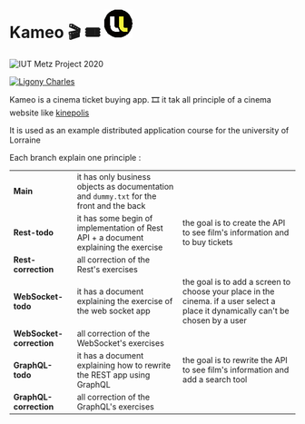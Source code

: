 # Kameo 🎬 🎟️ ![Univ Lorraine](./Logo_Univ.png)

![IUT Metz Project 2020](https://img.shields.io/badge/IUT%20Metz-2020-95a5a6.svg)

[![Ligony Charles](https://img.shields.io/badge/Ligony-Charles-2980b9.svg)](https://github.com/CharlesLgn)

Kameo is a cinema ticket buying app. 🎞️ it tak all principle of a cinema website
like [kinepolis](https://kinepolis.com)

It is used as an example distributed application course for the university of Lorraine

Each branch explain one principle :

<table>
  <tr>
    <td><b>Main</b></td>
    <td>it has only business objects as documentation and <code>dummy.txt</code> for the front and the back</td>
    <td></td>
  </tr>
  <tr>
    <td><b>Rest-todo</b></td>
    <td>it has some begin of implementation of Rest API + a document explaining the exercise</td>
    <td>the goal is to create the API to see film's information and to buy tickets</td>
  </tr>
  <tr>
    <td><b>Rest-correction</b></td>
    <td>all correction of the Rest's exercises</td>
    <td></td>
  </tr>
  <tr>
    <td><b>WebSocket-todo</b></td>
    <td>it has a document explaining the exercise of the web socket app</td>
    <td>the goal is to add a screen to choose your place in the cinema. if a user select a place it dynamically can't be chosen by a user</td>
  </tr>
  <tr>
    <td><b>WebSocket-correction</b></td>
    <td>all correction of the WebSocket's exercises</td>
    <td></td>
  </tr>
  <tr>
    <td><b>GraphQL-todo</b></td>
    <td>it has a document explaining how to rewrite the REST app using GraphQL</td>
    <td>the goal is to rewrite the API to see film's information and add a search tool</td>
  </tr>
  <tr>
    <td><b>GraphQL-correction</b></td>
    <td>all correction of the GraphQL's exercises</td>
    <td></td>
  </tr>
</table>